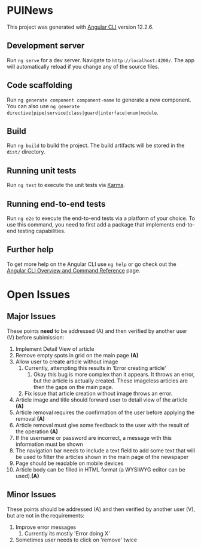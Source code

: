 # PUINews

This project was generated with [Angular CLI](https://github.com/angular/angular-cli) version 12.2.6.

## Development server

Run `ng serve` for a dev server. Navigate to `http://localhost:4200/`. The app will automatically reload if you change any of the source files.

## Code scaffolding

Run `ng generate component component-name` to generate a new component. You can also use `ng generate directive|pipe|service|class|guard|interface|enum|module`.

## Build

Run `ng build` to build the project. The build artifacts will be stored in the `dist/` directory.

## Running unit tests

Run `ng test` to execute the unit tests via [Karma](https://karma-runner.github.io).

## Running end-to-end tests

Run `ng e2e` to execute the end-to-end tests via a platform of your choice. To use this command, you need to first add a package that implements end-to-end testing capabilities.

## Further help

To get more help on the Angular CLI use `ng help` or go check out the [Angular CLI Overview and Command Reference](https://angular.io/cli) page.

# Open Issues

## Major Issues
These points **need** to be addressed (A) and then verified by another user (V) before subimission:

1. Implement Detail View of article
4. Remove empty spots in grid on the main page **(A)**
5. Allow user to create article without image
   1. Currently, attempting this results in 'Error creating article'
      1. Okay this bug is more complex than it appears. It throws an error, but the article is actually created. These imageless articles are then the gaps on the main page.
   2. Fix issue that article creation without image throws an error.
6. Article image and title should forward user to detail view of the article **(A)**
7. Article removal requires the confirmation of the user before applying the removal **(A)**
8. Article removal must give some feedback to the user with the result of the operation **(A)**
9. If the username or password are incorrect, a message with this information must be shown
10. The navigation bar needs to include a text field to add some text that will be used to filter the articles shown in the main page of the newspaper
11. Page should be readable on mobile devices
12. Article body can be filled in HTML format (a WYSIWYG editor can be used).**(A)**

## Minor Issues
These points should be addressed (A) and then verified by another user (V),
but are not in the requirements:

1. Improve error messages
   1. Currently its mostly 'Error doing X'
2. Sometimes user needs to click on 'remove' twice
